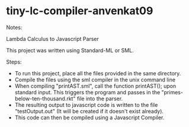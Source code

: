 # tiny-lc-compiler-anvenkat09

Notes:

Lambda Calculus to Javascript Parser

This project was written using Standard-ML or SML. 

Steps:

- To run this project, place all the files provided in the same directory. 
- Compile the files using the sml compiler in the unix command line
- When compiling "printAST.sml", call the function printAST(); upon standard
      input. This triggers the program and passes in the
      "primes-below-ten-thousand.rkt" file into the parser. 
- The resulting output to javascript code is written to the file
  "testOutput.out" (It will be created if it doesn't exist already).
- This code can then be compiled using a Javascript Compiler.
